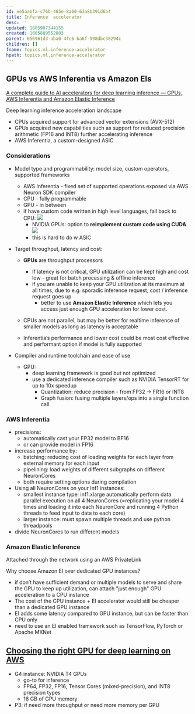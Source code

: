 ```yaml
---
id: ee5aabfa-c76b-465e-8a60-63a8b391d6b4
title: Inference  accelerator
desc: ''
updated: 1605907344155
created: 1605889552803
parent: 056961d3-aba0-4fc6-ba6f-598dbc38294c
children: []
fname: topics.ml.inference-accelerator
hpath: topics.ml.inference-accelerator
---
```

## GPUs vs AWS Inferentia vs Amazon EIs

[A complete guide to AI accelerators for deep learning inference — GPUs, AWS Inferentia and Amazon Elastic Inference](https://towardsdatascience.com/a-complete-guide-to-ai-accelerators-for-deep-learning-inference-gpus-aws-inferentia-and-amazon-7a5d6804ef1c)

Deep learning inference acceleration landscape

- CPUs acquired support for advanced vector extensions (AVX-512)
- GPUs acquired new capabilities such as support for reduced precision arithmetic (FP16 and INT8) further accelerating inference
- AWS Inferentia, a custom-designed ASIC 

### Considerations

- Model type and programmability: model size, custom operators, supported frameworks
  - AWS Inferentia - fixed set of supported operations exposed via AWS Neuron SDK compiler 
  - CPU - fully programmable
  - GPU - in between 
  - if have custom code written in high level languages, fall back to CPU:
      ![](/dendron-notes/assets/images/2020-11-20-11-31-03.png)
    - NVIDIA GPUs: option to **reimplement custom code using CUDA**. 
        ![](/dendron-notes/assets/images/2020-11-20-11-52-23.png)
    - this is hard to do w ASIC 
- Target throughput, latency and cost: 

  - **GPUs** are throughput processors 
    - If latency is not critical, GPU utilization can be kept high and cost low - great for batch processing & offline inference
    - if you are unable to keep your GPU utilization at its maximum at all times, due to e.g. sporadic inference request, cost / inference request goes up 
      - better to use **Amazon Elastic Inference** which lets you access just enough GPU acceleration for lower cost.

  - CPUs are not parallel, but may be better for realtime inference of smaller models as long as latency is acceptable

  - Inferentia’s performance and lower cost could be most cost effective and performant option if model is fully supported 
- Compiler and runtime toolchain and ease of use
  - GPU:
    - deep learning framework is good but not optimized
    - use a dedicated inference compiler such as NVIDIA TensorRT for up to 10x speedup 
      - Quantization: reduce precision - from FP32 -> FR16 or INT8
      - Graph fusion: fusing multiple layers/ops into a single function call

### AWS Inferentia

- precisions:
  - automatically cast your FP32 model to BF16 
  - or can provide model in FP16 
- increase performance by:
  - batching: reducing cost of loading weights for each layer from external memory for each input
  - pipelining: load weights of different subgraphs on different NeuronCores
  - both require setting options during compilation 
- Using all NeuronCores on your Inf1 instances: 
  - smallest instance type: inf1.xlarge automatically perform data parallel execution on all 4 NeuronCores (=replicating your model 4 times and loading it into each NeuronCore and running 4 Python threads to feed input to data to each core)
  - larger instance: must spawn multiple threads and use python threadpools 
- divide NeuronCores to run different models

### Amazon Elastic Inference

Attached through the network using an AWS PrivateLink

Why choose Amazon EI over dedicated GPU instances?

- if don’t have sufficient demand or multiple models to serve and share the GPU to keep up utilization, can attach "just enough" GPU acceleration to a CPU instance
- The cost of the CPU instance + EI accelerator would still be cheaper than a dedicated GPU instance
- EI adds some latency compared to GPU instance, but can be faster than CPU only 
- need to use an EI enabled framework such as TensorFlow, PyTorch or Apache MXNet

## [Choosing the right GPU for deep learning on AWS](https://towardsdatascience.com/choosing-the-right-gpu-for-deep-learning-on-aws-d69c157d8c86)

- G4 instance: NVIDIA T4 GPUs 
  - go-to for inference
  - FP64, FP32, FP16, Tensor Cores (mixed-precision), and INT8 precision types
  - 16 GB of GPU memory   
- P3: if need more throughput or need more memory per GPU

